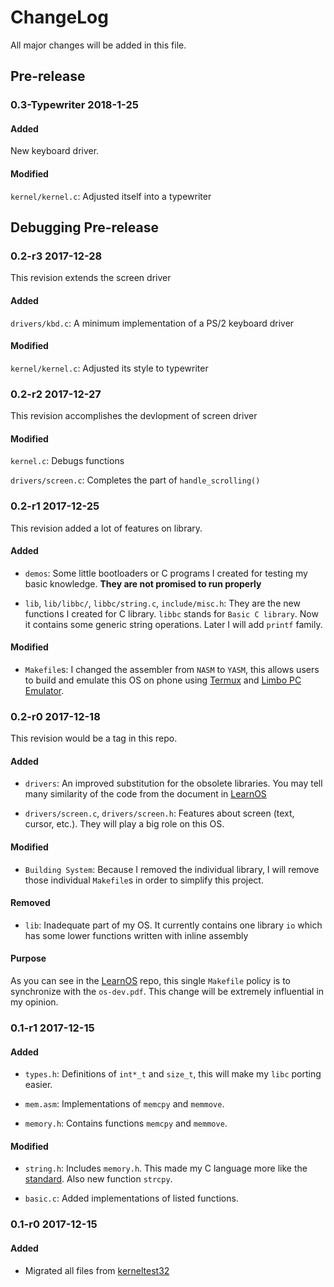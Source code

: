 # ChangeLog

All major changes will be added in this file.

## Pre-release

### 0.3-Typewriter 2018-1-25

#### Added

New keyboard driver.

#### Modified

`kernel/kernel.c`: Adjusted itself into a typewriter

## Debugging Pre-release

### 0.2-r3 2017-12-28

This revision extends the screen driver

#### Added

`drivers/kbd.c`: A minimum implementation of a PS/2 keyboard driver

#### Modified

`kernel/kernel.c`: Adjusted its style to typewriter

### 0.2-r2 2017-12-27

This revision accomplishes the devlopment of screen driver

#### Modified

`kernel.c`: Debugs functions

`drivers/screen.c`: Completes the part of `handle_scrolling()`

### 0.2-r1 2017-12-25

This revision added a lot of features on library.

#### Added

- `demos`: Some little bootloaders or C programs I created for testing my basic knowledge. <strong>They are not promised to run properly</strong>

- `lib`, `lib/libbc/`, `libbc/string.c`, `include/misc.h`: They are the new functions I created for C library. `libbc` stands for `Basic C library`. Now it contains some generic string operations. Later I will add `printf` family.

#### Modified

- `Makefile`s: I changed the assembler from `NASM` to `YASM`, this allows users to build and emulate this OS on phone using [Termux](https://termux.com/) and [Limbo PC Emulator](https://play.google.com/store/apps/details?id=fr.energycube.android.app.com.limbo.emu.main.armv7).

### 0.2-r0 2017-12-18

This revision would be a tag in this repo.

#### Added

- `drivers`: An improved substitution for the obsolete libraries. You may tell many similarity of the code from the document in [LearnOS][1]

- `drivers/screen.c`, `drivers/screen.h`: Features about screen (text, cursor, etc.). They will play a big role on this OS.

#### Modified

- `Building System`: Because I removed the individual library, I will remove those individual `Makefile`s in order to simplify this project.

#### Removed

- `lib`: Inadequate part of my OS. It currently contains one library `io` which has some lower functions written with inline assembly

#### Purpose

As you can see in the [LearnOS][1] repo, this single `Makefile` policy is to synchronize with the `os-dev.pdf`. This change will be extremely influential in my opinion.

[1]: https://github.com/TravorLZH/LearnOS

### 0.1-r1 2017-12-15

#### Added

- `types.h`: Definitions of `int*_t` and `size_t`, this will make my `libc` porting easier.

- `mem.asm`: Implementations of `memcpy` and `memmove`.

- `memory.h`: Contains functions `memcpy` and `memmove`.

#### Modified

- `string.h`: Includes `memory.h`. This made my C language more like the [standard](https://en.wikipedia.org/wiki/ANSI_C "ANSI C"). Also new function `strcpy`.

- `basic.c`: Added implementations of listed functions.

### 0.1-r0 2017-12-15

#### Added

- Migrated all files from [kerneltest32](https://github.com/TravorLZH/LearnOS/tree/master/kerneltest32)
